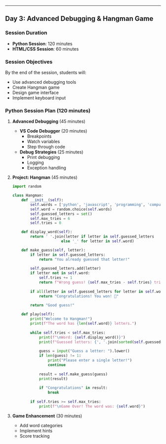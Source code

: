---
## Day 3: Advanced Debugging & Hangman Game
### Session Duration
- **Python Session**: 120 minutes
- **HTML/CSS Session**: 60 minutes

### Session Objectives
By the end of the session, students will:
- Use advanced debugging tools
- Create Hangman game
- Design game interface
- Implement keyboard input

### Python Session Plan (120 minutes)
1. **Advanced Debugging** (45 minutes)
   - **VS Code Debugger** (20 minutes)
     - Breakpoints
     - Watch variables
     - Step through code
   - **Debug Strategies** (25 minutes)
     - Print debugging
     - Logging
     - Exception handling

2. **Project: Hangman** (45 minutes)
   ```python
   import random
   
   class Hangman:
       def __init__(self):
           self.words = ['python', 'javascript', 'programming', 'computer', 'algorithm']
           self.word = random.choice(self.words)
           self.guessed_letters = set()
           self.max_tries = 6
           self.tries = 0
   
       def display_word(self):
           return ' '.join(letter if letter in self.guessed_letters 
                         else '_' for letter in self.word)
   
       def make_guess(self, letter):
           if letter in self.guessed_letters:
               return "You already guessed that letter!"
           
           self.guessed_letters.add(letter)
           if letter not in self.word:
               self.tries += 1
               return f"Wrong guess! {self.max_tries - self.tries} tries left!"
           
           if all(letter in self.guessed_letters for letter in self.word):
               return "Congratulations! You won! 🎉"
           
           return "Good guess!"
   
       def play(self):
           print("Welcome to Hangman!")
           print(f"The word has {len(self.word)} letters.")
           
           while self.tries < self.max_tries:
               print(f"\nWord: {self.display_word()}")
               print(f"Guessed letters: {', '.join(sorted(self.guessed_letters))}")
               
               guess = input("Guess a letter: ").lower()
               if len(guess) != 1:
                   print("Please enter a single letter!")
                   continue
                   
               result = self.make_guess(guess)
               print(result)
               
               if "Congratulations" in result:
                   break
                   
           if self.tries >= self.max_tries:
               print(f"\nGame Over! The word was: {self.word}")
   ```

3. **Game Enhancement** (30 minutes)
   - Add word categories
   - Implement hints
   - Score tracking


